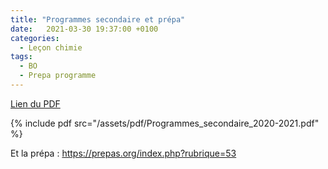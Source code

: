 ```yaml
---
title: "Programmes secondaire et prépa"
date:   2021-03-30 19:37:00 +0100
categories:
  - Leçon chimie
tags:
  - BO
  - Prepa programme
---
```




[Lien du PDF](/assets/pdf/Programmes_secondaire_2020-2021.pdf)

{% include pdf src="/assets/pdf/Programmes_secondaire_2020-2021.pdf" %}

Et la prépa  : https://prepas.org/index.php?rubrique=53

